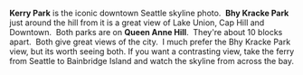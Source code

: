 **Kerry Park** is the iconic downtown Seattle skyline photo.  **Bhy Kracke Park** just around the hill from it is a great view of Lake Union, Cap Hill and Downtown.  Both parks are on **Queen Anne Hill**.  They're about 10 blocks apart.  Both give great views of the city.  I much prefer the Bhy Kracke Park view, but its worth seeing both. If you want a contrasting view, take the ferry from Seattle to Bainbridge Island and watch the skyline from across the bay.